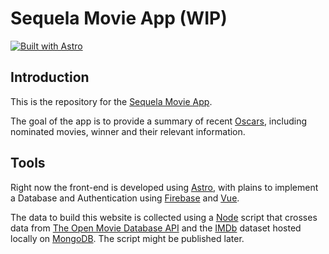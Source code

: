 # Sequela Movie App (WIP)

[![Built with Astro](https://astro.badg.es/v1/built-with-astro.svg)](https://astro.build)

## Introduction

This is the repository for the [Sequela Movie App](https://sequelamovies.web.app/).

The goal of the app is to provide a summary of recent [Oscars](https://www.oscars.org/), including nominated movies, winner and their relevant information.

## Tools

Right now the front-end is developed using [Astro](astro.build/), with plains to implement a Database and Authentication using [Firebase](firebase.google.com/) and [Vue](https://vuejs.org/).

The data to build this website is collected using a [Node](https://nodejs.org/en/) script that crosses data from
[The Open Movie Database API](https://www.omdbapi.com/) and the [IMDb](https://www.imdb.com/) dataset hosted locally on [MongoDB](https://www.mongodb.com/). The script might be published later.
